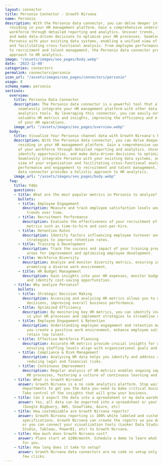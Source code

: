 ```yaml
---
layout: connector
title: Personio Connector - Growth Nirvana
name: Personio
description: With the Personio data connector, you can delve deeper into the data
  residing in your HR management platform. Gain a comprehensive understanding of your
  workforce through detailed reporting and analytics. Uncover trends, identify opportunities,
  and make data-driven decisions to optimize your HR processes. Seamlessly integrate
  Personio with your existing data systems, enabling a unified view of your organization
  and facilitating cross-functional analysis. From employee performance and engagement
  to recruitment and talent management, the Personio data connector provides a holistic
  approach to HR analytics.
image: "/assets/images/seo_pages/body.webp"
date: '2023-12-08'
categories: connectors
permalink: connectors/personio
icon_url: "/assets/images/seo_pages/connectors/personio"
usage: 0
schema_name: personio
sections:
  overview:
    title: Personio Data Connector
    description: The Personio data connector is a powerful tool that allows you to
      seamlessly integrate your HR management platform with other data systems and
      analytics tools. By leveraging this connector, you can easily extract and analyze
      valuable HR metrics and insights, improving the efficiency and effectiveness
      of your HR operations.
    image_url: "/assets/images/seo_pages/overview.webp"
  body:
    title: Visualize Your Personio channel data with Growth Nirvana's Personio Connector
    description: With the Personio data connector, you can delve deeper into the data
      residing in your HR management platform. Gain a comprehensive understanding
      of your workforce through detailed reporting and analytics. Uncover trends,
      identify opportunities, and make data-driven decisions to optimize your HR processes.
      Seamlessly integrate Personio with your existing data systems, enabling a unified
      view of your organization and facilitating cross-functional analysis. From employee
      performance and engagement to recruitment and talent management, the Personio
      data connector provides a holistic approach to HR analytics.
    image_url: "/assets/images/seo_pages/body.webp"
  faq:
    title: FAQs
    questions:
    - title: What are the most popular metrics in Personio to analyze?
      bullets:
      - title: Employee Engagement
        description: Measure and track employee satisfaction levels and analyze engagement
          trends over time.
      - title: Recruitment Performance
        description: Evaluate the effectiveness of your recruitment efforts by analyzing
          metrics such as time-to-hire and cost-per-hire.
      - title: Retention Rates
        description: Identify factors influencing employee turnover and implement
          strategies to improve retention rates.
      - title: Training & Development
        description: Track the success and impact of your training programs, identifying
          areas for improvement and optimizing employee development.
      - title: Workforce Diversity
        description: Analyze and monitor diversity metrics, ensuring inclusivity and
          promoting a diverse work environment.
      - title: HR Budget Management
        description: Gain insights into your HR expenses, monitor budget utilization,
          and identify cost-saving opportunities.
    - title: Why analyze Personio?
      bullets:
      - title: Strategic Decision Making
        description: Accessing and analyzing HR metrics allows you to make data-driven
          decisions, improving overall business performance.
      - title: Optimized Efficiency
        description: By monitoring key HR metrics, you can identify inefficiencies
          in your HR processes and implement strategies to streamline operations.
      - title: Employee Engagement & Retention
        description: Understanding employee engagement and retention metrics helps
          you create a positive work environment, enhance employee satisfaction, and
          retain top talent.
      - title: Effective Workforce Planning
        description: Accurate HR metrics provide crucial insights for workforce planning,
          ensuring staffing levels align with organizational goals and objectives.
      - title: Compliance & Risk Management
        description: Analyzing HR data helps you identify and address compliance issues,
          reducing legal and financial risks.
      - title: Continuous Improvement
        description: Regular analysis of HR metrics enables ongoing improvement of
          HR processes, fostering a culture of continuous learning and development.
    - title: What is Growth Nirvana?
      answer: Growth Nirvana is a no code analytics platform. Stop waiting for other
        departments to get you the data you need to make critical business decisions.
        Take control of the insights that will grow your business.
    - title: Can I export the data into a spreadsheet or my data warehouse?
      answer: Yes, all data can be exported into a spreadsheet or your data warehouse
        (Google BigQuery, AWS, Snowflake, Azure, etc)
    - title: How customizable are Growth Nirvana reports?
      answer: Growth Nirvana reporting is 100% white labeled and customized to your
        specifications. Growth Nirvana can create the reports so you don’t have to
        or you can connect your visualization tools (Looker Data Studio/Google Data
        Studio, Tableau, PowerBI, etc) to Growth Nirvana.
    - title: How much does Growth Nirvana cost?
      answer: Plans start at $200/month. Schedule a demo to learn what plan is best
        for you.
    - title: How long does it take to setup?
      answer: Growth Nirvana data connectors are no code so setup only requires a
        few clicks.
---
```

